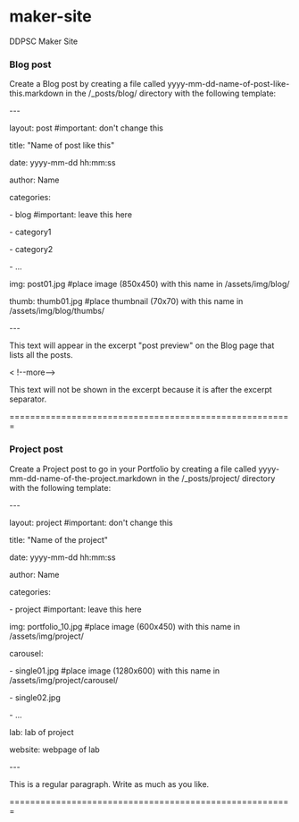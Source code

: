 maker-site
==========

DDPSC Maker Site

<h3>Blog post</h3>

<p>Create a Blog post by creating a file called yyyy-mm-dd-name-of-post-like-this.markdown in the /_posts/blog/ directory with the following template:</p>

<p>---</p>
<p>layout: post          #important: don't change this</p>
<p>title: "Name of post like this"</p>
<p>date: yyyy-mm-dd hh:mm:ss</p>
<p>author: Name</p>
<p>categories:</p>
<p>- blog                #important: leave this here</p>
<p>- category1</p>
<p>- category2</p>
<p>- ...</p>
<p>img: post01.jpg       #place image (850x450) with this name in /assets/img/blog/</p>
<p>thumb: thumb01.jpg    #place thumbnail (70x70) with this name in /assets/img/blog/thumbs/</p>
<p>---</p>
<p>This text will appear in the excerpt "post preview" on the Blog page that lists all the posts.</p>

<p><
!--more--></p>
<p>This text will not be shown in the excerpt because it is after the excerpt separator.</p>

=======================================================


<h3>Project post</h3>

<p>Create a Project post to go in your Portfolio by creating a file called yyyy-mm-dd-name-of-the-project.markdown in the /_posts/project/ directory with the following template:</p>


<p>---</p>
<p>layout: project       #important: don't change this</p>
<p>title:  "Name of the project"</p>
<p>date: yyyy-mm-dd hh:mm:ss</p>
<p>author: Name</p>
<p>categories:</p>
<p>- project             #important: leave this here</p>
<p>img: portfolio_10.jpg #place image (600x450) with this name in /assets/img/project/</p>
<p>carousel:</p>
<p>- single01.jpg        #place image (1280x600) with this name in /assets/img/project/carousel/</p>
<p>- single02.jpg  </p>
<p>- ...</p>

<p>lab: lab of project</p>
<p>website: webpage of lab</p>
<p>---</p>

<p>This is a regular paragraph. Write as much as you like.</p>

=======================================================
